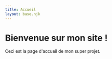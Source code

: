 ```yaml
---
title: Accueil
layout: base.njk
---
```


# Bienvenue sur mon site !

Ceci est la page d'accueil de mon super projet.
